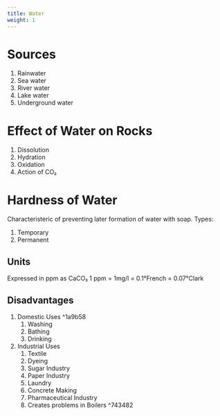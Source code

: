 ```yaml
---
title: Water
weight: 1
---
```

# Sources
1. Rainwater
2. Sea water
3. River water
4. Lake water
5. Underground water

# Effect of Water on Rocks
1. Dissolution
2. Hydration
3. Oxidation
4. Action of CO₂

# Hardness of Water
Characteristeric of preventing later formation of water with soap.
Types:
1. Temporary
2. Permanent
## Units
Expressed in ppm as CaCO₃
1 ppm = 1mg/l = 0.1°French = 0.07°Clark

## Disadvantages
1. Domestic Uses ^1a9b58
	1. Washing
	2. Bathing
	3. Drinking
2. Industrial Uses
	1. Textile
	2. Dyeing
	3. Sugar Industry
	4. Paper Industry
	5. Laundry
	6. Concrete Making
	7. Pharmaceutical Industry
	8. Creates problems in Boilers ^743482